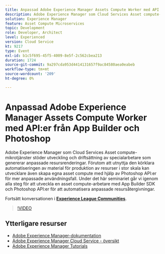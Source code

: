 ```yaml
---
title: Anpassad Adobe Experience Manager Assets Compute Worker med API:er från App Builder och Photoshop
description: Adobe Experience Manager som Cloud Services Asset compute-mikrotjänster stöder utveckling och driftsättning av specialarbetare som genererar anpassade resursrenderingar. Förutom att utnyttja den körklara automatiseringen av material för produktion av resurser i stor skala kan utvecklare även skapa egna asset compute med hjälp av Photoshop API:er för mer anpassade användningsfall. Under det här seminariet går vi igenom alla steg för att utveckla en asset compute-arbetare med App Builder SDK och Photoshop API:er för att automatisera anpassade resursåtergivningar.
solution: Experience Manager
feature: Asset Compute Microservices
topic: Development
role: Developer, Architect
level: Experienced
version: Cloud Service
kt: 9217
type: Event
exl-id: b1c5f695-45f5-4009-8e5f-2c562cbea213
duration: 1724
source-git-commit: 9a297cda953d4414131657f9ac84580aea0eabeb
workflow-type: tm+mt
source-wordcount: '209'
ht-degree: 0%

---
```


# Anpassad Adobe Experience Manager Assets Compute Worker med API:er från App Builder och Photoshop

Adobe Experience Manager som Cloud Services Asset compute-mikrotjänster stöder utveckling och driftsättning av specialarbetare som genererar anpassade resursrenderingar. Förutom att utnyttja den körklara automatiseringen av material för produktion av resurser i stor skala kan utvecklare även skapa egna asset compute med hjälp av Photoshop API:er för mer anpassade användningsfall. Under det här seminariet går vi igenom alla steg för att utveckla en asset compute-arbetare med App Builder SDK och Photoshop API:er för att automatisera anpassade resursåtergivningar.

Fortsätt konversationen i **[Experience League Communities](https://adobe.ly/3F6f5sG)**.

>[!VIDEO](https://video.tv.adobe.com/v/337769/?quality=12&learn=on&hidetitle=true)

## Ytterligare resurser

- [Adobe Experience Manager-dokumentation](https://experienceleague.adobe.com/docs/experience-manager-cloud-service.html)
- [Adobe Experience Manager Cloud Service - översikt](https://experienceleague.adobe.com/docs/experience-manager-cloud-service/overview/home.html)
- [Adobe Experience Manager Tutorials](https://experienceleague.adobe.com/docs/experience-manager-tutorials.html)
